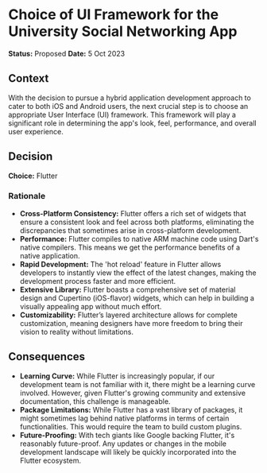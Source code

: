 # Choice of UI Framework for the University Social Networking App

**Status:** Proposed
**Date:** 5 Oct 2023

## Context

With the decision to pursue a hybrid application development approach to cater to both iOS and Android users, the next crucial step is to choose an appropriate User Interface (UI) framework. This framework will play a significant role in determining the app's look, feel, performance, and overall user experience.

## Decision

**Choice:** Flutter

### Rationale

- **Cross-Platform Consistency:** Flutter offers a rich set of widgets that ensure a consistent look and feel across both platforms, eliminating the discrepancies that sometimes arise in cross-platform development.
- **Performance:** Flutter compiles to native ARM machine code using Dart's native compilers. This means we get the performance benefits of a native application.
- **Rapid Development:** The 'hot reload' feature in Flutter allows developers to instantly view the effect of the latest changes, making the development process faster and more efficient.
- **Extensive Library:** Flutter boasts a comprehensive set of material design and Cupertino (iOS-flavor) widgets, which can help in building a visually appealing app without much effort.
- **Customizability:** Flutter’s layered architecture allows for complete customization, meaning designers have more freedom to bring their vision to reality without limitations.

## Consequences

- **Learning Curve:** While Flutter is increasingly popular, if our development team is not familiar with it, there might be a learning curve involved. However, given Flutter's growing community and extensive documentation, this challenge is manageable.
- **Package Limitations:** While Flutter has a vast library of packages, it might sometimes lag behind native platforms in terms of certain functionalities. This would require the team to build custom plugins.
- **Future-Proofing:** With tech giants like Google backing Flutter, it's reasonably future-proof. Any updates or changes in the mobile development landscape will likely be quickly incorporated into the Flutter ecosystem.
